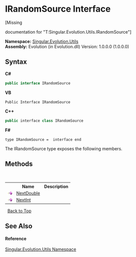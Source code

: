 # IRandomSource Interface
 

\[Missing <summary> documentation for "T:Singular.Evolution.Utils.IRandomSource"\]

**Namespace:**&nbsp;<a href="bb7b030e-87d6-8095-f2c6-b0b821b0d323">Singular.Evolution.Utils</a><br />**Assembly:**&nbsp;Evolution (in Evolution.dll) Version: 1.0.0.0 (1.0.0.0)

## Syntax

**C#**<br />
``` C#
public interface IRandomSource
```

**VB**<br />
``` VB
Public Interface IRandomSource
```

**C++**<br />
``` C++
public interface class IRandomSource
```

**F#**<br />
``` F#
type IRandomSource =  interface end
```

The IRandomSource type exposes the following members.


## Methods
&nbsp;<table><tr><th></th><th>Name</th><th>Description</th></tr><tr><td>![Public method](media/pubmethod.gif "Public method")</td><td><a href="c3805468-6d65-37f7-1551-455a4eae98cd">NextDouble</a></td><td /></tr><tr><td>![Public method](media/pubmethod.gif "Public method")</td><td><a href="e8ccf6f8-7c38-151b-1654-fc76936a3275">NextInt</a></td><td /></tr></table>&nbsp;
<a href="#irandomsource-interface">Back to Top</a>

## See Also


#### Reference
<a href="bb7b030e-87d6-8095-f2c6-b0b821b0d323">Singular.Evolution.Utils Namespace</a><br />
